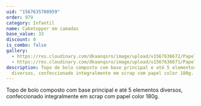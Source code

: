 ```yaml
---
uid: "1567635708959"
order: 979
category: Infantil
name: Caketopper em camadas
base_value: 33
discount: 0
is_combo: false
gallery:
  - https://res.cloudinary.com/dkaanqsro/image/upload/v1567636672/Papelaria%20infantil/Caketopper_scrap_drokrp.jpg
  - https://res.cloudinary.com/dkaanqsro/image/upload/v1567636671/Papelaria%20infantil/Caketopper_scrap_2_mnzgxd.jpg
description: Topo de bolo composto com base principal e até 5 elementos
  diversos, confeccionado integralmente em scrap com papel color 180g.
---
```

Topo de bolo composto com base principal e até 5 elementos diversos, confeccionado integralmente em scrap com papel color 180g.